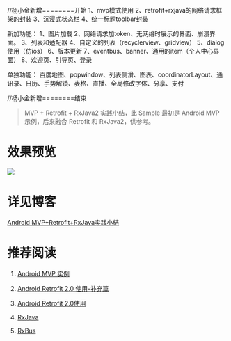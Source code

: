 //杨小金新增========开始
1、mvp模式使用
2、retrofit+rxjava的网络请求框架的封装
3、沉浸式状态栏
4、统一标题toolbar封装


新加功能：
1、图片加载
2、网络请求加token、无网络时展示的界面、崩溃界面。
3、列表和适配器
4、自定义的列表（recyclerview、gridview）
5、dialog使用（仿ios）
6、版本更新
7、eventbus、banner、通用的item（个人中心界面）
8、欢迎页、引导页、登录


单独功能：
百度地图、popwindow、列表侧滑、图表、coordinatorLayout、通讯录、日历、手势解锁、表格、直播、全局修改字体、分享、支付

//杨小金新增========结束





> MVP + Retrofit + RxJava2 实践小结，此 Sample 最初是 Android MVP 示例，后来融合 Retrofit 和 RxJava2，供参考。


# 效果预览
![](http://7q5c2h.com1.z0.glb.clouddn.com/mvp_retrofit_rxjava.jpg)

# 详见博客
[Android MVP+Retrofit+RxJava实践小结](http://wuxiaolong.me/2016/06/12/mvpRetrofitRxjava/)

# 推荐阅读
1. [Android MVP 实例](http://wuxiaolong.me/2015/09/23/AndroidMVPSample/)

1. [Android Retrofit 2.0 使用-补充篇](http://wuxiaolong.me/2016/06/18/retrofits/)

1. [Android Retrofit 2.0使用](http://wuxiaolong.me/2016/01/15/retrofit/)

1. [RxJava](http://wuxiaolong.me/2016/01/18/rxjava/)

1. [RxBus](http://wuxiaolong.me/2016/04/07/rxbus/)


